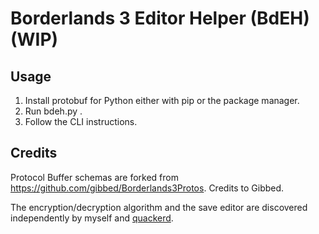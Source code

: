 # Borderlands 3 Editor Helper (BdEH) (WIP)

## Usage
1. Install protobuf for Python either with pip or the package manager.
2. Run bdeh.py <save file>.
3. Follow the CLI instructions.

## Credits

Protocol Buffer schemas are forked from https://github.com/gibbed/Borderlands3Protos. Credits to Gibbed.

The encryption/decryption algorithm and the save editor are discovered independently by myself and [quackerd](https://github.com/quackerd).
